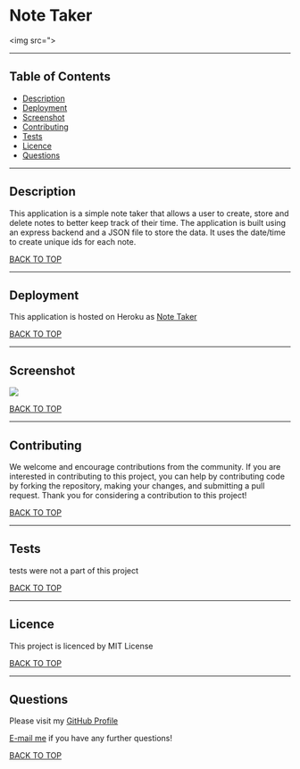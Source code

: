 # Note Taker
<img src=">

---
## Table of Contents
* [Description](#description)
* [Deployment](#deployment)
* [Screenshot](#screenshot)
* [Contributing](#contributing)
* [Tests](#tests)
* [Licence](#licence)
* [Questions](#questions)

---
## Description
This application is a simple note taker that allows a user to create, store and delete notes to better keep track of their time.  The application is built using an express backend and a JSON file to store the data. It uses the date/time to create unique ids for each note.  

[BACK TO TOP](#top)

---
## Deployment
This application is hosted on Heroku as [Note Taker](https://url)

[BACK TO TOP](#top)

---
## Screenshot
<img src="./develop/public/assets/images/notetaker.JPG">


[BACK TO TOP](#top)

---
## Contributing
We welcome and encourage contributions from the community. If you are interested in contributing to this project, you can help by contributing code by forking the repository, making your changes, and submitting a pull request. Thank you for considering a contribution to this project!

[BACK TO TOP](#top)

---
## Tests
tests were not a part of this project

[BACK TO TOP](#top)

---
## Licence
This project is licenced by MIT License

[BACK TO TOP](#top)

---
## Questions
Please visit my [GitHub Profile](https://github.com/teriannephillips)

[E-mail me](mailto:phillips.terianne@gmail.com) if you have any further questions!

[BACK TO TOP](#top)